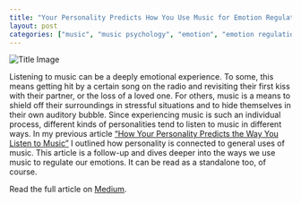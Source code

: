 ```yaml
---
title: "Your Personality Predicts How You Use Music for Emotion Regulation"
layout: post
categories: ["music", "music psychology", "emotion", "emotion regulation", "music preferences"]
---
```


![Title Image](https://raw.githubusercontent.com/MaxHilsdorf/maxhilsdorf.github.io/master/_posts/music_emotion_regulation.jpg)

Listening to music can be a deeply emotional experience. To some, this means getting hit by a certain song on the radio and revisiting their first kiss with their partner, or the loss of a loved one. For others, music is a means to shield off their surroundings in stressful situations and to hide themselves in their own auditory bubble. Since experiencing music is such an individual process, different kinds of personalities tend to listen to music in different ways.
In my previous article [“How Your Personality Predicts the Way You Listen to Music”](https://medium.com/@maxhilsdorf/how-your-personality-predicts-the-way-you-listen-to-music-df95877f2cb2) I outlined how personality is connected to general uses of music. This article is a follow-up and dives deeper into the ways we use music to regulate our emotions. It can be read as a standalone too, of course.

Read the full article on [Medium](https://medium.com/@maxhilsdorf/personality-and-emotion-regulation-through-music-b2c55c6e2332).
